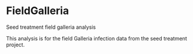 # FieldGalleria
Seed treatment field galleria analysis

This analysis is for the field Galleria infection data from the seed treatment project.